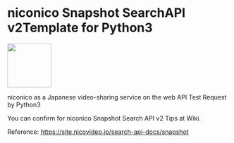 # niconico Snapshot SearchAPI v2Template for Python3
<img src="https://deliver.commons.nicovideo.jp/thumbnail/nc177467?size=ll" width="100">

niconico as a Japanese video-sharing service on the web API Test Request by Python3

You can confirm for niconico Snapshot Search API v2 Tips at Wiki.

Reference: https://site.nicovideo.jp/search-api-docs/snapshot
